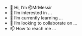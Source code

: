 - 👋 Hi, I’m @MrMessir
- 👀 I’m interested in ...
- 🌱 I’m currently learning ...
- 💞️ I’m looking to collaborate on ...
- 📫 How to reach me ...

<!---
MrMessir/MrMessir is a ✨ special ✨ repository because its `README.md` (this file) appears on your GitHub profile.
You can click the Preview link to take a look at your changes.
--->
